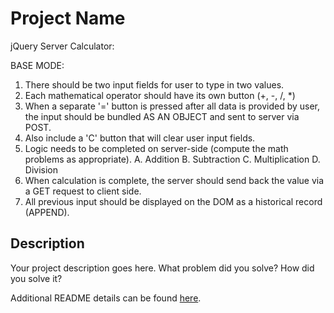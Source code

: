 # Project Name

jQuery Server Calculator:

BASE MODE: 
1. There should be two input fields for user to type in two values.
2. Each mathematical operator should have its own button (+, -, /, *)
3. When a separate '=' button is pressed after all data is provided by user, the input should be bundled AS AN OBJECT and sent to server via POST.
4. Also include a 'C' button that will clear user input fields. 
5. Logic needs to be completed on server-side (compute the math problems as appropriate). 
    A. Addition
    B. Subtraction
    C. Multiplication
    D. Division 
6. When calculation is complete, the server should send back the value via a GET request to client side. 
7. All previous input should be displayed on the DOM as a historical record (APPEND). 

## Description

Your project description goes here. What problem did you solve? How did you solve it?

Additional README details can be found [here](https://github.com/PrimeAcademy/readme-template/blob/master/README.md).
